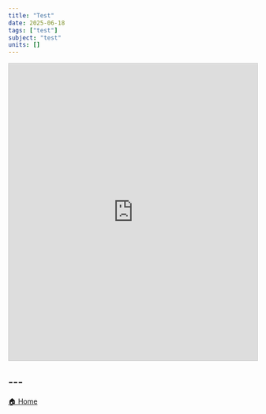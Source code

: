 ```yaml
---
title: "Test"
date: 2025-06-18
tags: ["test"]
subject: "test"
units: []
---
```


<iframe 
  src="https://numbas.mathcentre.ac.uk/exam/share/embed/eb60fe97-0b28-451e-a1df-016bae3338bf" 
  width="100%" 
  height="600" 
  style="border: 1px solid #ccc;" 
  allowfullscreen>
</iframe>


## ---

<a href="https://engineeringshare.github.io/engineering-hub">🏠 Home</a>
